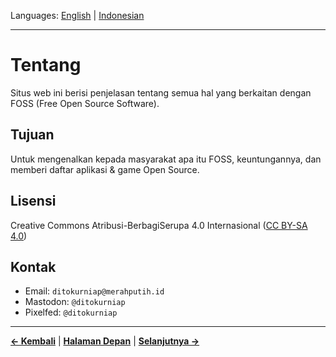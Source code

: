 Languages: [English](https://github.com/ditokp/Tes_Repositori/blob/master/About.md) | [Indonesian](https://github.com/ditokp/Tes_Repositori/blob/master/Tentang.md)
__________________________________________
# Tentang
Situs web ini berisi penjelasan tentang semua hal yang berkaitan dengan FOSS (Free Open Source Software).

## Tujuan
Untuk mengenalkan kepada masyarakat apa itu FOSS, keuntungannya, dan memberi daftar aplikasi & game Open Source.

## Lisensi
Creative Commons Atribusi-BerbagiSerupa 4.0 Internasional ([CC BY-SA 4.0](https://creativecommons.org/licenses/by-sa/4.0/deed.id))

## Kontak
- Email: `ditokurniap@merahputih.id`
- Mastodon: `@ditokurniap`
- Pixelfed: `@ditokurniap`

________________________________________________
[**<- Kembali**](https://github.com/ditokp/Tes_Repositori/blob/master/README.md) | [**Halaman Depan**](https://github.com/ditokp/Tes_Repositori/blob/master/README.md) | [**Selanjutnya ->**](https://github.com/ditokp/Tes_Repositori/blob/master/Berkontribusi.md)
